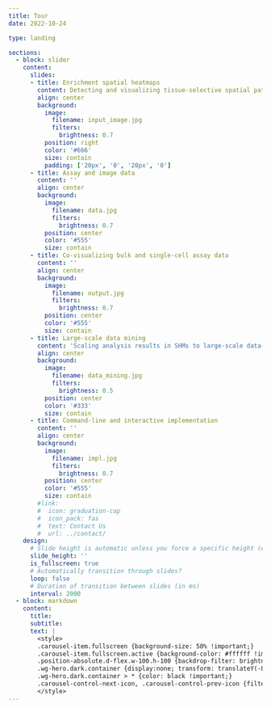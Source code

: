```yaml
---
title: Tour
date: 2022-10-24

type: landing

sections:
  - block: slider
    content:
      slides:
      - title: Enrichment spatial heatmaps
        content: Detecting and visualizing tissue-selective spatial patterns
        align: center
        background:
          image:
            filename: input_image.jpg
            filters:
              brightness: 0.7
          position: right
          color: '#666'
          size: contain
          padding: ['20px', '0', '20px', '0']
      - title: Assay and image data
        content: ''
        align: center
        background:
          image:
            filename: data.jpg
            filters:
              brightness: 0.7
          position: center
          color: '#555'
          size: contain
      - title: Co-visualizing bulk and single-cell assay data
        content: ''
        align: center
        background:
          image:
            filename: output.jpg
            filters:
              brightness: 0.7
          position: center
          color: '#555'
          size: contain
      - title: Large-scale data mining
        content: 'Scaling analysis results in SHMs to large-scale data-mining'
        align: center
        background:
          image:
            filename: data_mining.jpg
            filters:
              brightness: 0.5
          position: center
          color: '#333'
          size: contain
      - title: Command-line and interactive implementation
        content: ''
        align: center
        background:
          image:
            filename: impl.jpg
            filters:
              brightness: 0.7
          position: center
          color: '#555'
          size: contain
        #link:
        #  icon: graduation-cap
        #  icon_pack: fas
        #  text: Contact Us
        #  url: ../contact/
    design:
      # Slide height is automatic unless you force a specific height (e.g. '400px')
      slide_height: ''
      is_fullscreen: true
      # Automatically transition through slides?
      loop: false
      # Duration of transition between slides (in ms)
      interval: 2000
  - block: markdown 
    content:
      title: 
      subtitle: 
      text: | 
        <style>
        .carousel-item.fullscreen {background-size: 50% !important;}
        .carousel-item.fullscreen.active {background-color: #ffffff !important;} 
        .position-absolute.d-flex.w-100.h-100 {backdrop-filter: brightness(1) !important;} 
        .wg-hero.dark.container {display:none; transform: translateY(-84%);} 
        .wg-hero.dark.container > * {color: black !important;}
        .carousel-control-next-icon, .carousel-control-prev-icon {filter: invert(1);}
        </style>
---
```

